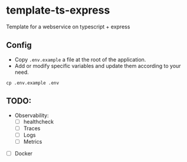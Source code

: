 # template-ts-express
Template for a webservice on typescript + express 

## Config
- Copy `.env.example` a file at the root of the application.
- Add or modify specific variables and update them according to your need.

```
cp .env.example .env
```

## TODO:
- Observability:
  - [ ] healthcheck
  - [ ] Traces
  - [ ] Logs
  - [ ] Metrics
- [ ] Docker
